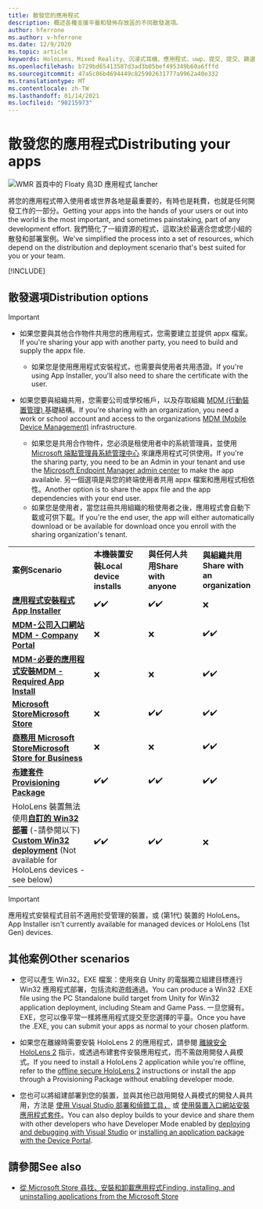 ```yaml
---
title: 散發您的應用程式
description: 概述各種支援平臺和發佈存放區的不同散發選項。
author: hferrone
ms.author: v-hferrone
ms.date: 12/9/2020
ms.topic: article
keywords: HoloLens、Mixed Reality、沉浸式耳機、應用程式、uwp、提交、提交、篩選、中繼資料、系統需求、關鍵字、wack、認證、套件、appx、商品化
ms.openlocfilehash: b729bd65413587d3ad3b05bef495349b60a6fffd
ms.sourcegitcommit: 47a5c86b4694449c825902631777a9962a40e332
ms.translationtype: MT
ms.contentlocale: zh-TW
ms.lasthandoff: 01/14/2021
ms.locfileid: "98215973"
---
```

# <a name="distributing-your-apps"></a><span data-ttu-id="1d043-104">散發您的應用程式</span><span class="sxs-lookup"><span data-stu-id="1d043-104">Distributing your apps</span></span>

![WMR 首頁中的 Floaty 鳥3D 應用程式 lancher](images/distribute-hero-image.png)

<span data-ttu-id="1d043-106">將您的應用程式帶入使用者或世界各地是最重要的，有時也是耗費，也就是任何開發工作的一部分。</span><span class="sxs-lookup"><span data-stu-id="1d043-106">Getting your apps into the hands of your users or out into the world is the most important, and sometimes painstaking, part of any development effort.</span></span> <span data-ttu-id="1d043-107">我們簡化了一組資源的程式，這取決於最適合您或您小組的散發和部署案例。</span><span class="sxs-lookup"><span data-stu-id="1d043-107">We've simplified the process into a set of resources, which depend on the distribution and deployment scenario that's best suited for you or your team.</span></span>

[!INCLUDE[](includes/before-submission.md)]

## <a name="distribution-options"></a><span data-ttu-id="1d043-108">散發選項</span><span class="sxs-lookup"><span data-stu-id="1d043-108">Distribution options</span></span>

> [!IMPORTANT]
> * <span data-ttu-id="1d043-109">如果您要與其他合作物件共用您的應用程式，您需要建立並提供 appx 檔案。</span><span class="sxs-lookup"><span data-stu-id="1d043-109">If you're sharing your app with another party, you need to build and supply the appx file.</span></span> 
>     * <span data-ttu-id="1d043-110">如果您是使用應用程式安裝程式，也需要與使用者共用憑證。</span><span class="sxs-lookup"><span data-stu-id="1d043-110">If you're using App Installer, you'll also need to share the certificate with the user.</span></span>
> 
> * <span data-ttu-id="1d043-111">如果您要與組織共用，您需要公司或學校帳戶，以及存取組織 [MDM (行動裝置管理) ](https://docs.microsoft.com/hololens/hololens-enroll-mdm) 基礎結構。</span><span class="sxs-lookup"><span data-stu-id="1d043-111">If you're sharing with an organization, you need a work or school account and access to the organizations [MDM (Mobile Device Management)](https://docs.microsoft.com/hololens/hololens-enroll-mdm) infrastructure.</span></span>  
>    * <span data-ttu-id="1d043-112">如果您是共用合作物件，您必須是租使用者中的系統管理員，並使用 [Microsoft 端點管理員系統管理中心](https://docs.microsoft.com/mem/intune/apps/apps-deploy) 來讓應用程式可供使用。</span><span class="sxs-lookup"><span data-stu-id="1d043-112">If you're the sharing party, you need to be an Admin in your tenant and use the [Microsoft Endpoint Manager admin center](https://docs.microsoft.com/mem/intune/apps/apps-deploy) to make the app available.</span></span> <span data-ttu-id="1d043-113">另一個選項是與您的終端使用者共用 appx 檔案和應用程式相依性。</span><span class="sxs-lookup"><span data-stu-id="1d043-113">Another option is to share the appx file and the app dependencies with your end user.</span></span>
>    * <span data-ttu-id="1d043-114">如果您是使用者，當您註冊共用組織的租使用者之後，應用程式會自動下載或可供下載。</span><span class="sxs-lookup"><span data-stu-id="1d043-114">If you're the end user, the app will either automatically download or be available for download once you enroll with the sharing organization's tenant.</span></span> 

<table>
<colgroup>
    <col width="33%" />
    <col width="22%" />
    <col width="22%" />
    <col width="22%" />
</colgroup>
<tr>
    <td><span data-ttu-id="1d043-115"><strong>案例</strong></span><span class="sxs-lookup"><span data-stu-id="1d043-115"><strong>Scenario</strong></span></span></td>
    <td><span data-ttu-id="1d043-116"><strong>本機裝置安裝</strong></span><span class="sxs-lookup"><span data-stu-id="1d043-116"><strong>Local device installs</strong></span></span></td>
    <td><span data-ttu-id="1d043-117"><strong>與任何人共用</strong></span><span class="sxs-lookup"><span data-stu-id="1d043-117"><strong>Share with anyone</strong></span></span></td>
    <td><span data-ttu-id="1d043-118"><strong>與組織共用</strong></span><span class="sxs-lookup"><span data-stu-id="1d043-118"><strong>Share with an organization</strong></span></span></td>
</tr>
<tr>
    <td><span data-ttu-id="1d043-119"><a href="https://docs.microsoft.com/hololens/app-deploy-app-installer"><strong>應用程式安裝程式</strong></span><span class="sxs-lookup"><span data-stu-id="1d043-119"><a href="https://docs.microsoft.com/hololens/app-deploy-app-installer"><strong>App Installer</strong></span></span></td>
    <td><span data-ttu-id="1d043-120">✔️</span><span class="sxs-lookup"><span data-stu-id="1d043-120">✔️</span></span></td>
    <td><span data-ttu-id="1d043-121">✔️</span><span class="sxs-lookup"><span data-stu-id="1d043-121">✔️</span></span></td>
    <td>❌</td>
</tr>
<tr>
    <td><span data-ttu-id="1d043-122"><a href="https://docs.microsoft.com/hololens/app-deploy-app-installer"><strong>MDM-公司入口網站</strong></a></span><span class="sxs-lookup"><span data-stu-id="1d043-122"><a href="https://docs.microsoft.com/hololens/app-deploy-app-installer"><strong>MDM - Company Portal</strong></a></span></span></td>
    <td>❌</td>
    <td>❌</td>
    <td><span data-ttu-id="1d043-123">✔️</span><span class="sxs-lookup"><span data-stu-id="1d043-123">✔️</span></span></td>
</tr>
<tr>
    <td><span data-ttu-id="1d043-124"><a href="https://docs.microsoft.com/hololens/app-deploy-intune"><strong>MDM-必要的應用程式安裝</strong></a></span><span class="sxs-lookup"><span data-stu-id="1d043-124"><a href="https://docs.microsoft.com/hololens/app-deploy-intune"><strong>MDM - Required App Install</strong></a></span></span></td>
    <td>❌</td>
    <td>❌</td>
    <td><span data-ttu-id="1d043-125">✔️</span><span class="sxs-lookup"><span data-stu-id="1d043-125">✔️</span></span></td>
</tr>
<tr>
    <td><span data-ttu-id="1d043-126"><a href="submitting-an-app-to-the-microsoft-store.md"><strong>Microsoft Store</strong></a></span><span class="sxs-lookup"><span data-stu-id="1d043-126"><a href="submitting-an-app-to-the-microsoft-store.md"><strong>Microsoft Store</strong></a></span></span></td>
    <td>❌</td>
    <td><span data-ttu-id="1d043-127">✔️</span><span class="sxs-lookup"><span data-stu-id="1d043-127">✔️</span></span></td>
    <td><span data-ttu-id="1d043-128">✔️</span><span class="sxs-lookup"><span data-stu-id="1d043-128">✔️</span></span></td>
</tr>
<tr>
    <td><span data-ttu-id="1d043-129"><a href="https://docs.microsoft.com/hololens/app-deploy-store-business"><strong>商務用 Microsoft Store</strong></a></span><span class="sxs-lookup"><span data-stu-id="1d043-129"><a href="https://docs.microsoft.com/hololens/app-deploy-store-business"><strong>Microsoft Store for Business</strong></a></span></span></td>
    <td>❌</td>
    <td>❌</td>
    <td><span data-ttu-id="1d043-130">✔️</span><span class="sxs-lookup"><span data-stu-id="1d043-130">✔️</span></span></td>
</tr>
<tr>
    <td><span data-ttu-id="1d043-131"><a href="https://docs.microsoft.com/hololens/app-deploy-provisioning-package"><strong>布建套件</strong></a></span><span class="sxs-lookup"><span data-stu-id="1d043-131"><a href="https://docs.microsoft.com/hololens/app-deploy-provisioning-package"><strong>Provisioning Package</strong></a></span></span></td>
    <td><span data-ttu-id="1d043-132">✔️</span><span class="sxs-lookup"><span data-stu-id="1d043-132">✔️</span></span></td>
    <td><span data-ttu-id="1d043-133">✔️</span><span class="sxs-lookup"><span data-stu-id="1d043-133">✔️</span></span></td>
    <td><span data-ttu-id="1d043-134">✔️</span><span class="sxs-lookup"><span data-stu-id="1d043-134">✔️</span></span></td>
</tr>
<tr>
    <td><span data-ttu-id="1d043-135">HoloLens 裝置無法使用<a href="#other-scenarios"><strong>自訂的 Win32 部署</strong></a> (-請參閱以下) </span><span class="sxs-lookup"><span data-stu-id="1d043-135"><a href="#other-scenarios"><strong>Custom Win32 deployment</strong></a> (Not available for HoloLens devices - see below)</span></span></td>
    <td><span data-ttu-id="1d043-136">✔️</span><span class="sxs-lookup"><span data-stu-id="1d043-136">✔️</span></span></td>
    <td><span data-ttu-id="1d043-137">✔️</span><span class="sxs-lookup"><span data-stu-id="1d043-137">✔️</span></span></td>
    <td>❌</td>
</tr>
</table>

> [!IMPORTANT]
> <span data-ttu-id="1d043-138">應用程式安裝程式目前不適用於受管理的裝置，或 (第1代) 裝置的 HoloLens。</span><span class="sxs-lookup"><span data-stu-id="1d043-138">App Installer isn't currently available for managed devices or HoloLens (1st Gen) devices.</span></span>

## <a name="other-scenarios"></a><span data-ttu-id="1d043-139">其他案例</span><span class="sxs-lookup"><span data-stu-id="1d043-139">Other scenarios</span></span>

* <span data-ttu-id="1d043-140">您可以產生 Win32。EXE 檔案：使用來自 Unity 的電腦獨立組建目標進行 Win32 應用程式部署，包括流和遊戲通過。</span><span class="sxs-lookup"><span data-stu-id="1d043-140">You can produce a Win32 .EXE file using the PC Standalone build target from Unity for Win32 application deployment, including Steam and Game Pass.</span></span> <span data-ttu-id="1d043-141">一旦您擁有。EXE，您可以像平常一樣將應用程式提交至您選擇的平臺。</span><span class="sxs-lookup"><span data-stu-id="1d043-141">Once you have the .EXE, you can submit your apps as normal to your chosen platform.</span></span> 

* <span data-ttu-id="1d043-142">如果您在離線時需要安裝 HoloLens 2 的應用程式，請參閱 [離線安全 HoloLens 2](https://docs.microsoft.com/hololens/hololens-common-scenarios-offline-secure) 指示，或透過布建套件安裝應用程式，而不需啟用開發人員模式。</span><span class="sxs-lookup"><span data-stu-id="1d043-142">If you need to install a HoloLens 2 application while you're offline, refer to the [offline secure HoloLens 2](https://docs.microsoft.com/hololens/hololens-common-scenarios-offline-secure) instructions or install the app through a Provisioning Package without enabling developer mode.</span></span>

* <span data-ttu-id="1d043-143">您也可以將組建部署到您的裝置，並與其他已啟用開發人員模式的開發人員共用，方法是 [使用 Visual Studio 部署和偵錯工具，](../develop/platform-capabilities-and-apis/using-visual-studio.md) 或 [使用裝置入口網站安裝應用程式套件](../develop/platform-capabilities-and-apis/using-the-windows-device-portal.md#sideloading-applications)。</span><span class="sxs-lookup"><span data-stu-id="1d043-143">You can also deploy builds to your device and share them with other developers who have Developer Mode enabled by [deploying and debugging with Visual Studio](../develop/platform-capabilities-and-apis/using-visual-studio.md) or [installing an application package with the Device Portal](../develop/platform-capabilities-and-apis/using-the-windows-device-portal.md#sideloading-applications).</span></span>

## <a name="see-also"></a><span data-ttu-id="1d043-144">請參閱</span><span class="sxs-lookup"><span data-stu-id="1d043-144">See also</span></span>
* [<span data-ttu-id="1d043-145">從 Microsoft Store 尋找、安裝和卸載應用程式</span><span class="sxs-lookup"><span data-stu-id="1d043-145">Finding, installing, and uninstalling applications from the Microsoft Store</span></span>](https://docs.microsoft.com/hololens/holographic-store-apps)

